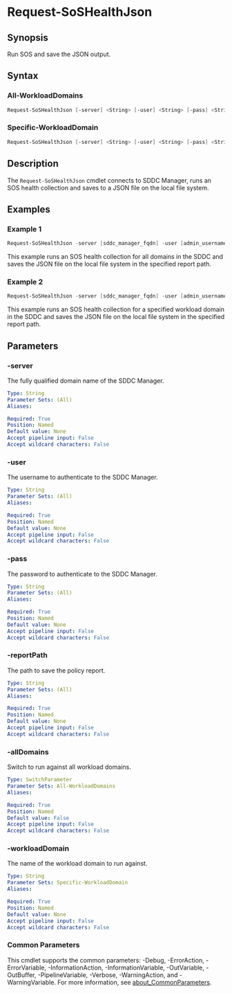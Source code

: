# Request-SoSHealthJson

## Synopsis

Run SOS and save the JSON output.

## Syntax

### All-WorkloadDomains

```powershell
Request-SoSHealthJson [-server] <String> [-user] <String> [-pass] <String> [-reportPath] <String> [-allDomains] [<CommonParameters>]
```

### Specific-WorkloadDomain

```powershell
Request-SoSHealthJson [-server] <String> [-user] <String> [-pass] <String> [-reportPath] <String> [-workloadDomain] <String> [<CommonParameters>]
```

## Description

The `Request-SoSHealthJson` cmdlet connects to SDDC Manager, runs an SOS health collection and saves to a JSON file on the local file system.

## Examples

### Example 1

```powershell
Request-SoSHealthJson -server [sddc_manager_fqdn] -user [admin_username] -pass [admin_password] -reportPath [report_path] -allDomains
```

This example runs an SOS health collection for all domains in the SDDC and saves the JSON file on the local file system in the specified report path.

### Example 2

```powershell
Request-SoSHealthJson -server [sddc_manager_fqdn] -user [admin_username] -pass [admin_password] -reportPath [report_path] -workloadDomain [workload_domain_name]
```

This example runs an SOS health collection for a specified workload domain in the SDDC and saves the JSON file on the local file system in the specified report path.

## Parameters

### -server

The fully qualified domain name of the SDDC Manager.

```yaml
Type: String
Parameter Sets: (All)
Aliases:

Required: True
Position: Named
Default value: None
Accept pipeline input: False
Accept wildcard characters: False
```

### -user

The username to authenticate to the SDDC Manager.

```yaml
Type: String
Parameter Sets: (All)
Aliases:

Required: True
Position: Named
Default value: None
Accept pipeline input: False
Accept wildcard characters: False
```

### -pass

The password to authenticate to the SDDC Manager.

```yaml
Type: String
Parameter Sets: (All)
Aliases:

Required: True
Position: Named
Default value: None
Accept pipeline input: False
Accept wildcard characters: False
```

### -reportPath

The path to save the policy report.

```yaml
Type: String
Parameter Sets: (All)
Aliases:

Required: True
Position: Named
Default value: None
Accept pipeline input: False
Accept wildcard characters: False
```

### -allDomains

Switch to run against all workload domains.

```yaml
Type: SwitchParameter
Parameter Sets: All-WorkloadDomains
Aliases:

Required: True
Position: Named
Default value: False
Accept pipeline input: False
Accept wildcard characters: False
```

### -workloadDomain

The name of the workload domain to run against.

```yaml
Type: String
Parameter Sets: Specific-WorkloadDomain
Aliases:

Required: True
Position: Named
Default value: None
Accept pipeline input: False
Accept wildcard characters: False
```

### Common Parameters

This cmdlet supports the common parameters: -Debug, -ErrorAction, -ErrorVariable, -InformationAction, -InformationVariable, -OutVariable, -OutBuffer, -PipelineVariable, -Verbose, -WarningAction, and -WarningVariable. For more information, see [about_CommonParameters](http://go.microsoft.com/fwlink/?LinkID=113216).
